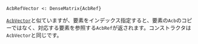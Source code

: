 ```
AcbRefVector <: DenseMatrix{AcbRef}
```

[`AcbVector`](@ref)と似ていますが、要素をインデックス指定すると、要素の`Acb`のコピーではなく、対応する要素を参照する`AcbRef`が返されます。コンストラクタは`AcbVector`と同じです。

